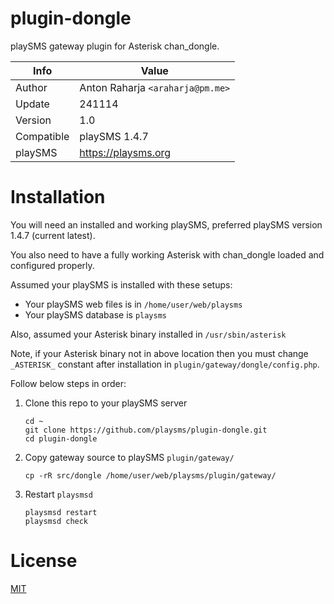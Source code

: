 # plugin-dongle

playSMS gateway plugin for Asterisk chan_dongle.

Info          | Value
------------- | ---------------------------------
Author        | Anton Raharja `<araharja@pm.me>`
Update        | 241114
Version       | 1.0
Compatible    | playSMS 1.4.7
playSMS       | https://playsms.org

# Installation

You will need an installed and working playSMS, preferred playSMS version 1.4.7 (current latest).

You also need to have a fully working Asterisk with chan_dongle loaded and configured properly.

Assumed your playSMS is installed with these setups:

- Your playSMS web files is in `/home/user/web/playsms`
- Your playSMS database is `playsms`

Also, assumed your Asterisk binary installed in `/usr/sbin/asterisk`

Note, if your Asterisk binary not in above location then you must change `_ASTERISK_` constant after installation in `plugin/gateway/dongle/config.php`.

Follow below steps in order:

1. Clone this repo to your playSMS server

   ```
   cd ~
   git clone https://github.com/playsms/plugin-dongle.git
   cd plugin-dongle
   ```

2. Copy gateway source to playSMS `plugin/gateway/`

   ```
   cp -rR src/dongle /home/user/web/playsms/plugin/gateway/
   ```

3. Restart `playsmsd`

   ```
   playsmsd restart
   playsmsd check
   ```

# License

[MIT](LICENSE)
